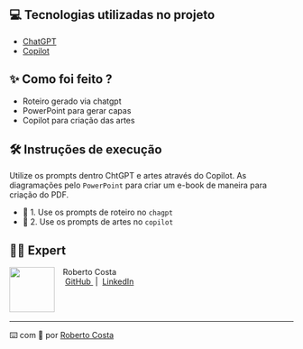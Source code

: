 ## 💻 Tecnologias utilizadas no projeto

- [ChatGPT](https://chat.openai.com/) 
- [Copilot](https://www.bing.com/search?q=Bing+AI&qs=ds&form=MW00X7&showconv=1)

## ✨ Como foi feito ?

- Roteiro gerado via chatgpt
- PowerPoint para gerar capas
- Copilot para criação das artes

## 🛠️ Instruções de execução

Utilize os prompts dentro ChtGPT  e artes através do Copilot. As diagramações pelo `PowerPoint` para criar um e-book de maneira para criação do PDF.

- 🤖 1. Use os prompts de roteiro no `chagpt`
- 🤖 2. Use os prompts de artes no `copilot`

## 👨‍💻 Expert

<p>
    <img 
      align=left 
      margin=10 
      width=80 
      src="https://avatars.githubusercontent.com/u/151440851?v=4"
    />
    <p>&nbsp&nbsp&nbspRoberto Costa<br>
    &nbsp&nbsp&nbsp
    <a 
        href="https://github.com/RobertoAHOW">
        GitHub
    </a>
    &nbsp;|&nbsp;
    <a 
        href="www.linkedin.com/in/robertoascosta/">
        LinkedIn
    </a>
   
<br/><br/>
<p>

---

⌨️ com 💜 por [Roberto Costa](https://github.com/felipeAguiarCode)
